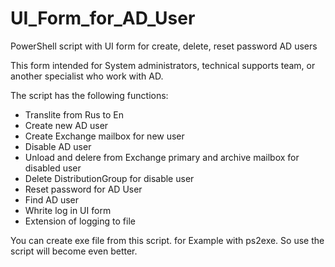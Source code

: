 # UI_Form_for_AD_User
PowerShell script with UI form for create, delete, reset password AD users

This form intended for System administrators, technical supports team, or another specialist who work with AD.

The script has the following functions:
- Translite from Rus to En
- Create new AD user
- Create Exchange mailbox for new user
- Disable AD user
- Unload and delere from Exchange primary and archive mailbox for disabled user
- Delete DistributionGroup for disable user
- Reset password for AD User
- Find AD user
- Whrite log in UI form
- Extension of logging to file


You can create exe file from this script. for Example with ps2exe. So use the script will become even better.
